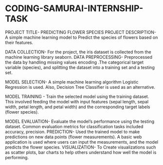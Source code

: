 # CODING-SAMURAI-INTERNSHIP-TASK 
PROJECT TITLE- PREDICTING FLOWER SPECIES 
PROJECT DESCRIPTION- A simple machine learning model to Predict the species of flowers based on their features.

DATA COLLECTION- For the project,  the iris dataset is collected from the machine learning library seaborn.
DATA PREPROCESSING- Preprocessed the data by handling missing values  encoding .The categorical target variable (species), and splitting the dataset into a training set and a testing set. 

MODEL SELECTION- A simple machine learning algorithm Logistic Regression is used. Also,  Decision Tree Classifier is used as an alternative. 

MODEL TRAINING - Train the selected model using the training dataset. This involved feeding the model with input features (sepal length, sepal width, petal length, and petal width) and the corresponding target labels (flower species). 

MODEL EVALUATION- Evaluate the model’s performance using the testing dataset. Common evaluation metrics for classification tasks included accuracy, precision.
PREDICTION- Used the trained model to make predictions on new data points (flower measurements). A basic web application is used where users can input the measurements, and the model predicts the flower species.
VISUALIZATION-  To Create visualizations such as scatter plots,  bar charts to help others understand how well the model is performing.

